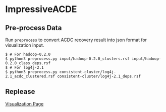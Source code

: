 # ImpressiveACDE
## Pre-process Data
Run `preprocess` to convert ACDC recovery result into json format for visualization input. 

```shell
$ # For hadoop-0.2.0
$ python3 preprocess.py input/hadoop-0.2.0_clusters.rsf input/hadoop-0.2.0_class_deps.rsf
$ # For log4j-2.1
$ python3 preprocess.py consistent-cluster/log4j-2.1_acdc_clustered.rsf consistent-cluster/log4j-2.1_deps.rsf
```

## Replease
[Visualization Page](http://54.183.64.51/ImpressiveACDC/visualization.html)
